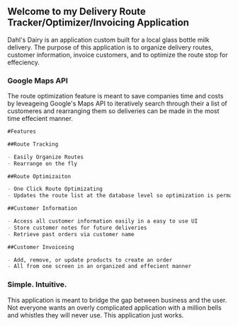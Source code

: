 ## Welcome to my Delivery Route Tracker/Optimizer/Invoicing Application

Dahl's Dairy is an application custom built for a local glass bottle milk delivery.  The purpose of this application is to organize delivery routes, customer information, invoice customers, and to optimize the route stop for effeciency.

### Google Maps API

The route optimization feature is meant to save companies time and costs by leveageing Google's Maps API to iteratively search through their a list of customeres and rearranging them so deliveries can be made in the most time effecient manner.

```markdown
#Features

##Route Tracking

- Easily Organize Routes
- Rearrange on the fly

##Route Optimizaiton

- One Click Route Optimizating
- Updates the route list at the database level so optimization is permanent

##Customer Information

- Access all customer information easily in a easy to use UI
- Store customer notes for future deliveries
- Retrieve past orders via customer name

##Customer Invoiceing

- Add, remove, or update products to create an order
- All from one screen in an organized and effecient manner

```

### Simple. Intuitive. 

This application is meant to bridge the gap between business and the user.  Not everyone wants an overly complicated application with a million bells and whistles they will never use.  This application just works. 
